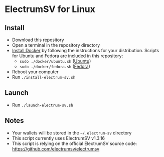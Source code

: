 # ElectrumSV for Linux

## Install

- Download this repository
- Open a terminal in the repository directory
- [Install Docker](https://docs.docker.com/engine/install) by following the instructions for your distribution. Scripts for Ubuntu and Fedora are included in this repository:
  - `sudo ./docker/ubuntu.sh` ([Ubuntu](https://docs.docker.com/engine/install/fedora/#install-using-the-repository))
  - `sudo ./docker/fedora.sh` ([Fedora](https://docs.docker.com/engine/install/fedora/#install-using-the-repository))
- Reboot your computer
- Run `./install-electrum-sv.sh`

## Launch

- Run `./launch-electrum-sv.sh`

## Notes

- Your wallets will be stored in the `~/.electrum-sv` directory
- This script currently uses ElectrumSV v1.3.16
- This script is relying on the official ElectrumSV source code: https://github.com/electrumsv/electrumsv
